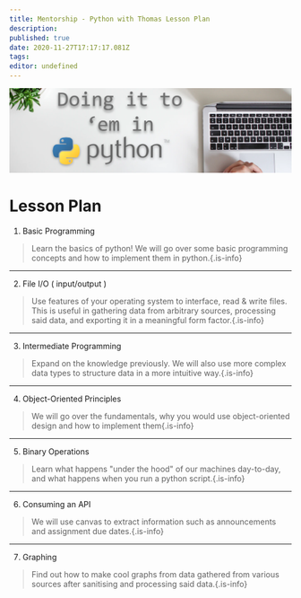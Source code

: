 ```yaml
---
title: Mentorship - Python with Thomas Lesson Plan
description: 
published: true
date: 2020-11-27T17:17:17.081Z
tags: 
editor: undefined
---
```


![mentorship-banner-small.png](/mentorship-banner-small.png)

# Lesson Plan

1. Basic Programming
>Learn the basics of python! We will go over some basic programming concepts and how to implement them in python.{.is-info}
---
2. File I/O ( input/output )
>Use features of your operating system to interface, read & write files. This is useful in gathering data from arbitrary sources, processing said data, and exporting it in a meaningful form factor.{.is-info}
---
3. Intermediate Programming
>Expand on the knowledge previously. We will also use more complex data types to structure data in a more intuitive way.{.is-info}
---
4. Object-Oriented Principles
>We will go over the fundamentals, why you would use object-oriented design and how to implement them{.is-info}
---
5. Binary Operations
>Learn what happens "under the hood" of our machines day-to-day, and what happens when you run a python script.{.is-info}
---
6. Consuming an API
>We will use canvas to extract information such as announcements and assignment due dates.{.is-info}
---
7. Graphing
>Find out how to make cool graphs from data gathered from various sources after sanitising and processing said data.{.is-info}